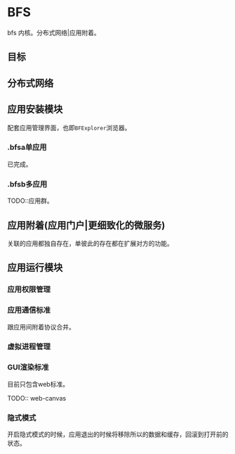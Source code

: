 # BFS
bfs 内核。分布式网络|应用附着。


## 目标

## 分布式网络

## 应用安装模块

配套应用管理界面，也即`BFExplorer`浏览器。

### .bfsa单应用

已完成。

### .bfsb多应用

TODO::应用群。

## 应用附着(应用门户|更细致化的微服务)

关联的应用都独自存在，单彼此的存在都在扩展对方的功能。

## 应用运行模块

### 应用权限管理

### 应用通信标准

跟应用间附着协议合并。

### 虚拟进程管理

### GUI渲染标准

目前只包含web标准。

TODO:: web-canvas

### 隐式模式

开启隐式模式的时候，应用退出的时候将移除所以的数据和缓存，回滚到打开前的状态。
